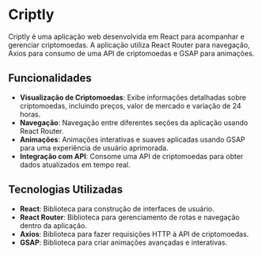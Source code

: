 # Criptly

Criptly é uma aplicação web desenvolvida em React para acompanhar e gerenciar criptomoedas. A aplicação utiliza React Router para navegação, Axios para consumo de uma API de criptomoedas e GSAP para animações.

## Funcionalidades

- **Visualização de Criptomoedas**: Exibe informações detalhadas sobre criptomoedas, incluindo preços, valor de mercado e variação de 24 horas.
- **Navegação**: Navegação entre diferentes seções da aplicação usando React Router.
- **Animações**: Animações interativas e suaves aplicadas usando GSAP para uma experiência de usuário aprimorada.
- **Integração com API**: Consome uma API de criptomoedas para obter dados atualizados em tempo real.

## Tecnologias Utilizadas

- **React**: Biblioteca para construção de interfaces de usuário.
- **React Router**: Biblioteca para gerenciamento de rotas e navegação dentro da aplicação.
- **Axios**: Biblioteca para fazer requisições HTTP à API de criptomoedas.
- **GSAP**: Biblioteca para criar animações avançadas e interativas.
